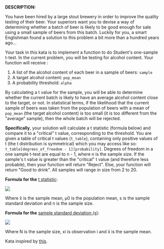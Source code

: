 <b>DESCRIPTION:</b>

You have been hired by a large stout brewery in order to improve the quality testing of their beer. Your superiors want 
you to devise a way of determining whether a batch of beer is likely to be good enough for sale using a small sample of 
beers from this batch. Luckily for you, a smart Englishman found a solution to this problem a bit more than a hundred 
years ago...

Your task in this kata is to implement a function to do Student's one-sample t-test. In the current problem, you 
will be testing for alcohol content. Your function will receive :

1. A list of the alcohol content of each beer in a sample of beers: <code>sample</code>
2. A target alcohol content: <code>pop_mean</code>
3. A probability threshold: <code>alpha</code>

By calculating a t value for the sample, you will be able to determine whether the current batch is likely to have 
an average alcohol content close to the target, or not. In statistical terms, if the likelihood that the current 
sample of beers was taken from the population of beers with a mean of <code>pop_mean</code> 
(the target alcohol content) is too small (it is too different from the "average" sample), 
then the whole batch will be rejected.

<b>Specifically</b>, your solution will calculate a t statistic (formula below) and compare it to a "critical" t value, 
corresponding to the threshold. You are given a table of critical t values (<code>t_table</code>), containing only 
positive values of t (the t distribution is symmetrical) which you may access like so: 
<code>t_table[degrees_of_freedom - 1][probability]</code>. Degrees of freedom in a one sample t-test are equal to n - 1, 
where n is the sample size. If the sample's t value is greater than the "critical" t value 
(and therefore less probable), then your function will return "Reject". Else, your function will return 
"Good to drink". All samples will range in size from 2 to 20.

<b>Formula for the</b> <a href="https://en.wikipedia.org/wiki/Student%27s_t-test">t statistic</a>:

<p align="left">
    <img src="https://wikimedia.org/api/rest_v1/media/math/render/svg/1063f91f450e9fd0094a38f1856eb11bd201d232">
</p>

Where x̄ is the sample mean, μ0 is the population mean, s is the sample standard deviation and n is the sample size.

<b>Formula for the</b> 
<a href="https://en.wikipedia.org/wiki/Standard_deviation#Estimation"> 
sample standard deviation (s)</a>:

<p align="left">
    <img src="https://wikimedia.org/api/rest_v1/media/math/render/svg/1bffdcb1ecd0b326bb7ad67397b073af9c15fa6e">
</p>

Where N is the sample size, xi is observation i and x̄ is the sample mean.

Kata inspired by <a href="https://priceonomics.com/the-guinness-brewer-who-revolutionized-statistics/">this</a>.